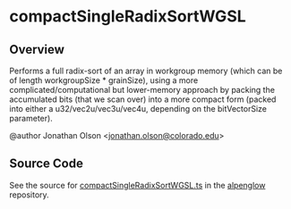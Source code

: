 # compactSingleRadixSortWGSL

## Overview

Performs a full radix-sort of an array in workgroup memory (which can be of length workgroupSize * grainSize),
using a more complicated/computational but lower-memory approach by packing the accumulated bits (that we scan over)
into a more compact form (packed into either a u32/vec2u/vec3u/vec4u, depending on the bitVectorSize parameter).

@author Jonathan Olson &lt;jonathan.olson@colorado.edu&gt;



## Source Code

See the source for [compactSingleRadixSortWGSL.ts](https://github.com/phetsims/alpenglow/blob/main/js/webgpu/wgsl/gpu/compactSingleRadixSortWGSL.ts) in the [alpenglow](https://github.com/phetsims/alpenglow) repository.
